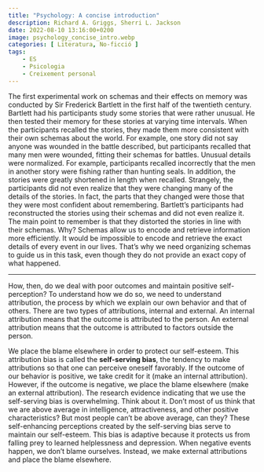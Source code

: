 ```yaml
---
title: "Psychology: A concise introduction"
description: Richard A. Griggs, Sherri L. Jackson
date: 2022-08-10 13:16:00+0200
image: psychology_concise_intro.webp
categories: [ Literatura, No-ficció ]
tags:
    - ES
    - Psicologia
    - Creixement personal
---
```


The first experimental work on schemas and their effects on memory was conducted by Sir Frederick Bartlett in the first half of the twentieth century. Bartlett had his participants study some stories that were rather unusual. He then tested their memory for these stories at varying time intervals. When the participants recalled the stories, they made them more consistent with their own schemas about the world. For example, one story did not say anyone was wounded in the battle described, but participants recalled that many men were wounded, fitting their schemas for battles. Unusual details were normalized. For example, participants recalled incorrectly that the men in another story were fishing rather than hunting seals. In addition, the stories were greatly shortened in length when recalled. Strangely, the participants did not even realize that they were changing many of the details of the stories. In fact, the parts that they changed were those that they were most confident about remembering. Bartlett’s participants had reconstructed the stories using their schemas and did not even realize it. The main point to remember is that they distorted the stories in line with their schemas. Why? Schemas allow us to encode and retrieve information more efficiently. It would be impossible to encode and retrieve the exact details of every event in our lives. That’s why we need organizing schemas to guide us in this task, even though they do not provide an exact copy of what happened.

---

How, then, do we deal with poor outcomes and maintain positive self-perception? To understand how we do so, we need to understand attribution, the process by which we explain our own behavior and that of others. There are two types of attributions, internal and external. An internal attribution means that the outcome is attributed to the person. An external attribution means that the outcome is attributed to factors outside the person.

We place the blame elsewhere in order to protect our self-esteem. This attribution bias is called the **self-serving bias**, the tendency to make attributions so that one can perceive oneself favorably. If the outcome of our behavior is positive, we take credit for it (make an internal attribution). However, if the outcome is negative, we place the blame elsewhere (make an external attribution). The research evidence indicating that we use the self-serving bias is overwhelming. Think about it. Don’t most of us think that we are above average in intelligence, attractiveness, and other positive characteristics? But most people can’t be above average, can they? These self-enhancing perceptions created by the self-serving bias serve to maintain our self-esteem. This bias is adaptive because it protects us from falling prey to learned helplessness and depression. When negative events happen, we don’t blame ourselves. Instead, we make external attributions and place the blame elsewhere.
